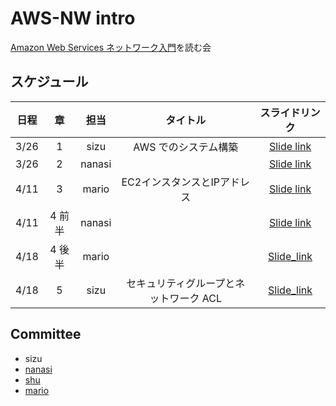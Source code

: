 # AWS-NW intro

[Amazon Web Services ネットワーク入門](https://www.amazon.co.jp/gp/product/B01M2BMB0V?pf_rd_r=NW1CJFAXJ7VTFM2NW8W7&pf_rd_p=3d322af3-60ce-4778-b834-9b7ade73f617)を読む会

## スケジュール

| 日程 | 章 | 担当 | タイトル | スライドリンク |
|:---:|:---:|:---:|:---:|:---:|
| 3/26 | 1 | sizu | AWS でのシステム構築 | [Slide link]() |
| 3/26 | 2 | nanasi |  | [Slide link]() |
| 4/11 | 3 | mario | EC2インスタンスとIPアドレス| [Slide link](https://github.com/sizu-PIC/Books/blob/master/aws-nw-intro/chapter3/slide.pdf) |
| 4/11 | 4 前半 | nanasi |  | [Slide link]() |
| 4/18 | 4 後半 | mario |  | [Slide_link]() |
| 4/18 | 5 | sizu | セキュリティグループとネットワーク ACL | [Slide_link]() |

## Committee
- sizu
- [nanasi](https://github.com/nanasi128)
- [shu](https://github.com/shu22203)
- [mario](https://github.com/root3103)

